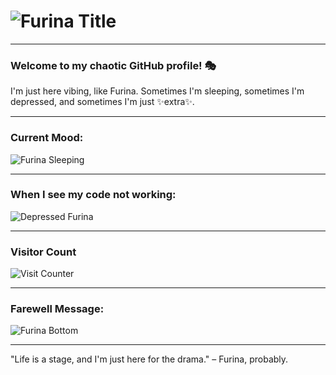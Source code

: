 # ![Furina Title](https://external-content.duckduckgo.com/iu/?u=https%3A%2F%2Fcdn.wanderer.moe%2Fgenshin-impact%2Fsplash-art%2Ffurina.png&f=1&nofb=1&ipt=37e6dbdd6a5470d4008130ec038da6a14d82e5a5e981f86509f9451826605c13&ipo=images)

---

### Welcome to my chaotic GitHub profile! 🎭

I'm just here vibing, like Furina. Sometimes I'm sleeping, sometimes I'm depressed, and sometimes I'm just ✨extra✨.

---

### Current Mood:
![Furina Sleeping](https://external-content.duckduckgo.com/iu/?u=https%3A%2F%2Fi.pinimg.com%2Foriginals%2F0a%2F5e%2F78%2F0a5e787c108c38707abc19fc6d9acb8c.jpg&f=1&nofb=1&ipt=693a03b27ac3ecba5c670efbfffaade17f8a146ebdb3e47bb2d9dc2375d6a512&ipo=images)

---

### When I see my code not working:
![Depressed Furina](https://external-content.duckduckgo.com/iu/?u=https%3A%2F%2Fwotpack.ru%2Fwp-content%2Fuploads%2F2023%2F12%2FBanner-Furiny-popal-lish-v-top-10-po-pribyli-v-Genshin-Impact-1140x641.jpg&f=1&nofb=1&ipt=ac29810f66eb8d6cbe8770d34d67afa0450f6e9f24dad0aaed8ec7d32f186afa&ipo=images)

---

### Visitor Count
![Visit Counter](https://count.getloli.com/get/@rawnullbyte?theme=booru-lewd)

---

### Farewell Message:
![Furina Bottom](https://external-content.duckduckgo.com/iu/?u=https%3A%2F%2Fexternal-preview.redd.it%2Ffurina-genshin-impact-4096x1870-v0-ASG3HadNADK5ysH8ghK4m7H9YQf0t-diSgsu8V_Y158.jpg%3Fauto%3Dwebp%26s%3De3bd90537547a0d3c1d5b7bbab5249a44518fc43&f=1&nofb=1&ipt=abcf8d3f3b67522aa6cca436d05341e15890b97359b3706477671abfa1f73ff9&ipo=images)

---

"Life is a stage, and I'm just here for the drama." – Furina, probably.
